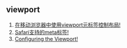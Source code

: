 ## viewport
1. [在移动浏览器中使用viewport元标签控制布局!](https://developer.mozilla.org/zh-CN/docs/Mobile/Viewport_meta_tag)
2. [Safari支持的meta标签!](https://developer.apple.com/library/safari/documentation/AppleApplications/Reference/SafariHTMLRef/Articles/MetaTags.html)
3. [Configuring the Viewport!](https://developer.apple.com/library/safari/documentation/AppleApplications/Reference/SafariWebContent/UsingtheViewport/UsingtheViewport.html)
